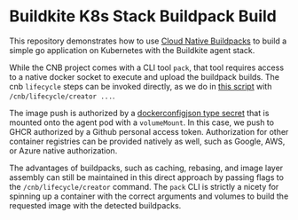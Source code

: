 # Buildkite K8s Stack Buildpack Build

This repository demonstrates how to use [Cloud Native Buildpacks](https://buildpacks.io/) to build a simple go application on Kubernetes with the Buildkite agent stack.

While the CNB project comes with a CLI tool `pack`, that tool requires access to a native docker socket to execute and upload the buildpack builds. The cnb `lifecycle` steps can be invoked directly, as we do in [this script](./.buildkite/steps/image.sh) with `/cnb/lifecycle/creator ...`.

The image push is authorized by a [dockerconfigjson type secret](https://kubernetes.io/docs/tasks/configure-pod-container/pull-image-private-registry/#registry-secret-existing-credentials) that is mounted onto the agent pod with a `volumeMount`. In this case, we push to GHCR authorized by a Github personal access token. Authorization for other container registries can be provided natively as well, such as Google, AWS, or Azure native authorization.

The advantages of buildpacks, such as caching, rebasing, and image layer assembly can still be maintained in this direct approach by passing flags to the `/cnb/lifecycle/creator` command. The `pack` CLI is strictly a nicety for spinning up a container with the correct arguments and volumes to build the requested image with the detected buildpacks.